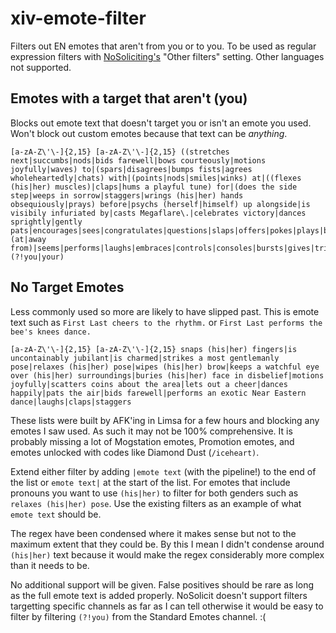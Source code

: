 # xiv-emote-filter
Filters out EN emotes that aren't from you or to you. To be used as regular expression filters with [NoSoliciting's](https://git.sr.ht/~jkcclemens/NoSoliciting) "Other filters" setting. Other languages not supported.

## Emotes with a target that aren't (you)
Blocks out emote text that doesn't target you or isn't an emote you used. Won't block out custom emotes because that text can be _anything_.
```
[a-zA-Z\'\-]{2,15} [a-zA-Z\'\-]{2,15} ((stretches next|succumbs|nods|bids farewell|bows courteously|motions joyfully|waves) to|(spars|disagrees|bumps fists|agrees wholeheartedly|chats) with|(points|nods|smiles|winks) at|((flexes (his|her) muscles)|claps|hums a playful tune) for|(does the side step|weeps in sorrow|staggers|wrings (his|her) hands obsequiously|prays) before|psychs (herself|himself) up alongside|is visibily infuriated by|casts Megaflare\.|celebrates victory|dances sprightly|gently pats|encourages|sees|congratulates|questions|slaps|offers|pokes|plays|bows|gazes|looks (at|away from)|seems|performs|laughs|embraces|controls|consoles|bursts|gives|tries|cheers|blows|dotes|shows) (?!you|your)
```

## No Target Emotes
Less commonly used so more are likely to have slipped past. This is emote text such as `First Last cheers to the rhythm.` or `First Last performs the bee's knees dance.`

```
[a-zA-Z\'\-]{2,15} [a-zA-Z\'\-]{2,15} snaps (his|her) fingers|is uncontainably jubilant|is charmed|strikes a most gentlemanly pose|relaxes (his|her) pose|wipes (his|her) brow|keeps a watchful eye over (his|her) surroundings|buries (his|her) face in disbelief|motions joyfully|scatters coins about the area|lets out a cheer|dances happily|pats the air|bids farewell|performs an exotic Near Eastern dance|laughs|claps|staggers
```

These lists were built by AFK'ing in Limsa for a few hours and blocking any emotes I saw used. As such it may not be 100% comprehensive. It is probably missing a lot of Mogstation emotes, Promotion emotes, and emotes unlocked with codes like Diamond Dust (`/iceheart)`.

Extend either filter by adding `|emote text` (with the pipeline!) to the end of the list or `emote text|` at the start of the list. For emotes that include pronouns you want to use `(his|her)` to filter for both genders such as `relaxes (his|her) pose`. Use the existing filters as an example of what `emote text` should be.

The regex have been condensed where it makes sense but not to the maximum extent that they could be. By this I mean I didn't condense around `(his|her)` text because it would make the regex considerably more complex than it needs to be.

No additional support will be given. False positives should be rare as long as the full emote text is added properly. NoSolicit doesn't support filters targetting specific channels as far as I can tell otherwise it would be easy to filter by filtering `(?!you)` from the Standard Emotes channel. :(
